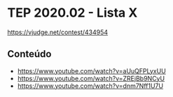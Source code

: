 # TEP 2020.02 - Lista X

https://vjudge.net/contest/434954

## Conteúdo
* https://www.youtube.com/watch?v=aUuQFPLyxUU
* https://www.youtube.com/watch?v=ZREjBb9NCyU
* https://www.youtube.com/watch?v=dnm7Nff1U7U
